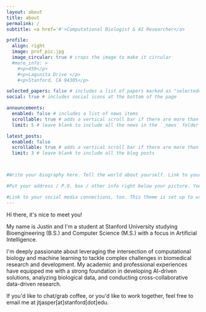 ```yaml
---
layout: about
title: about
permalink: /
subtitle: <a href='#'>Computational Biologist & AI Researcher</a> 

profile:
  align: right
  image: prof_pic.jpg
  image_circular: true # crops the image to make it circular
  #more_info: >
    #<p>459</p>
    #<p>Lagunita Drive </p>
    #<p>Stanford, CA 94305</p>

selected_papers: false # includes a list of papers marked as "selected={true}"
social: true # includes social icons at the bottom of the page

announcements:
  enabled: false # includes a list of news items
  scrollable: true # adds a vertical scroll bar if there are more than 3 news items
  limit: 5 # leave blank to include all the news in the `_news` folder

latest_posts:
  enabled: false
  scrollable: true # adds a vertical scroll bar if there are more than 3 new posts items
  limit: 3 # leave blank to include all the blog posts



#Write your biography here. Tell the world about yourself. Link to your favorite [subreddit](http://reddit.com). You can put a picture in, too. The code is already in, just name your picture `prof_pic.jpg` and put it in the `img/` folder.

#Put your address / P.O. box / other info right below your picture. You can also disable any of these elements by editing `profile` property of the YAML header of your `_pages/about.md`. Edit `_bibliography/papers.bib` and Jekyll will render your [publications page](/al-folio/publications/) automatically.

#Link to your social media connections, too. This theme is set up to use [Font Awesome icons](https://fontawesome.com/) and [Academicons](https://jpswalsh.github.io/academicons/), like the ones below. Add your Facebook, Twitter, LinkedIn, Google Scholar, or just disable all of them.
---
```


Hi there, it's nice to meet you!

My name is Justin and I'm a student at Stanford University studying Bioengineering (B.S.) and Computer Science (M.S.) with a focus in Artificial Intelligence. 

I'm deeply passionate about leveraging the intersection of computational biology and machine learning to tackle complex challenges in biomedical research and development. My academic and professional experiences have equipped me with a strong foundation in developing AI-driven solutions, analyzing biological data, and conducting cross-collaborative data-driven research.


If you'd like to chat/grab coffee, or you'd like to work together, feel free to email me at jtjasper[at]stanford[dot]edu.






